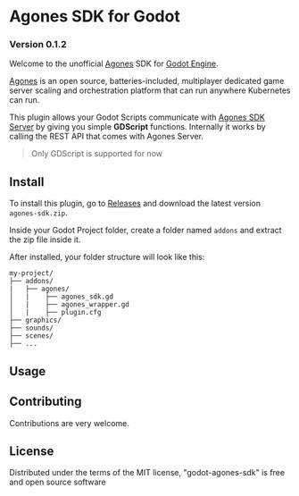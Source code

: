 # Agones SDK for Godot
### Version 0.1.2

Welcome to the unofficial [Agones](https://agones.dev/site/) SDK for [Godot Engine](https://godotengine.org/).

[Agones](https://agones.dev/site/) is an open source, batteries-included, multiplayer dedicated game server scaling and orchestration platform that can run anywhere Kubernetes can run.

This plugin allows your Godot Scripts communicate with [Agones SDK Server](https://agones.dev/site/docs/guides/client-sdks/) by giving you simple **GDScript** functions. Internally it works by calling the REST API that comes with Agones Server.

> Only GDScript is supported for now

## Install

To install this plugin, go to [Releases](https://github.com/AndreMicheletti/godot-agones-sdk/releases/tag/0.1.1) and download the latest version `agones-sdk.zip`.

Inside your Godot Project folder, create a folder named `addons` and extract the zip file inside it.

After installed, your folder structure will look like this:

```
my-project/
├── addons/
|   ├── agones/
│   |    ├── agones_sdk.gd
│   |    ├── agones_wrapper.gd
│   |    ├── plugin.cfg
├── graphics/
├── sounds/
├── scenes/
├── ...
```

## Usage

## Contributing

Contributions are very welcome.

## License

Distributed under the terms of the MIT license, "godot-agones-sdk" is free and open source software
